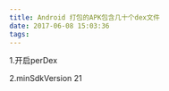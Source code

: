 ```yaml
---
title: Android 打包的APK包含几十个dex文件
date: 2017-06-08 15:03:36
tags:
---
```


1.开启perDex

2.minSdkVersion 21